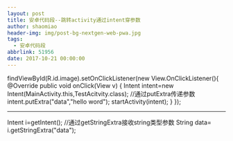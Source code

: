 ```yaml
---
layout: post
title: 安卓代码段--跳转activity通过intent穿参数
author: shaomiao
header-img: img/post-bg-nextgen-web-pwa.jpg
tags:
  - 安卓代码段
abbrlink: 51956
date: 2017-10-21 00:00:00
---
```


findViewById(R.id.image).setOnClickListener(new View.OnClickListener(){
	@Override
	public void onClick(View v) {
		Intent intent=new Intent(MainActivity.this,TestAcitvity.class);
                //通过putExtra传递参数
		intent.putExtra("data","hello word");
		startActivity(intent);
	}
});

-------------------------------------------

Intent i=getIntent();
//通过getStringExtra接收string类型参数
String data= i.getStringExtra("data");
